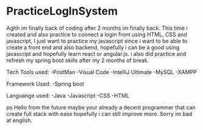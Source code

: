 # PracticeLogInSystem
Aghh im finally back of coding after 2 months im finally back. This time i created and also practice to connect a login front using HTML, CSS and javascript, I just want to practice my javascript since i want to be able to create a front end and also backend, hopefully i can be a good using javascript and hopefully learn react or angular.js. i also did practice and refresh my spring boot skills after my 2 months of break.

Tech Tools used: -PostMan -Visual Code -IntelliJ Ultimate -MySQL -XAMPP

Framework Used: -Spring boot

Languange used: -Java -Javascript -CSS -HTML

ps Hello from the future maybe your already a decent programmer that can create full stack with ease hopefully i can still improve more. Sorry im bad at english.
